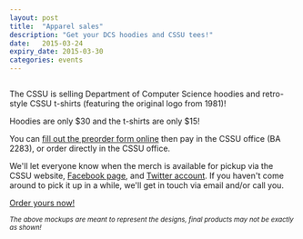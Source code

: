 ```yaml
---
layout: post
title:  "Apparel sales"
description: "Get your DCS hoodies and CSSU tees!"
date:   2015-03-24
expiry_date: 2015-03-30
categories: events
---
```


<img src="/downloads/posts/2015-03-24-apparel.jpg" alt="">

The CSSU is selling Department of Computer Science hoodies and retro-style CSSU t-shirts (featuring the original logo from 1981)!

Hoodies are only $30 and the t-shirts are only $15!

You can [fill out the preorder form online](/store) then pay in the CSSU office (BA 2283), or order directly in the CSSU office.

We'll let everyone know when the merch is available for pickup via the CSSU website, [Facebook page](https://www.facebook.com/UofTCSSU),
and [Twitter account](https://twitter.com/cssu). If you haven't come around to pick it up in a while, we'll get in touch via email and/or call you.

[Order yours now!](/store)

<small>*The above mockups are meant to represent the designs, final products may not be exactly as shown!*</small>
